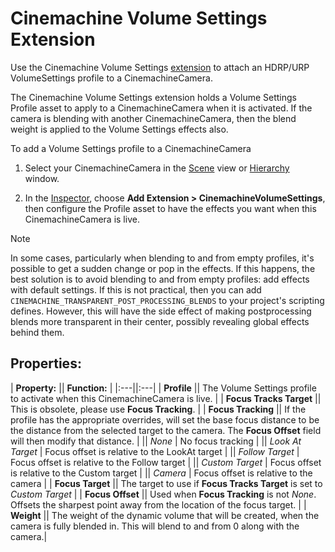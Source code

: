 # Cinemachine Volume Settings Extension

Use the Cinemachine Volume Settings [extension](concept-procedural-motion.md#extensions) to attach an HDRP/URP VolumeSettings profile to a CinemachineCamera.

The Cinemachine Volume Settings extension holds a Volume Settings Profile asset to apply to a CinemachineCamera when it is activated. If the camera is blending with another CinemachineCamera, then the blend weight is applied to the Volume Settings effects also.

To add a Volume Settings profile to a CinemachineCamera

1. Select your CinemachineCamera in the [Scene](https://docs.unity3d.com/Manual/UsingTheSceneView.html) view or [Hierarchy](https://docs.unity3d.com/Manual/Hierarchy.html) window.

2. In the [Inspector](https://docs.unity3d.com/Manual/UsingTheInspector.html), choose __Add Extension > CinemachineVolumeSettings__, then configure the Profile asset to have the effects you want when this CinemachineCamera is live.

> [!NOTE]
> In some cases, particularly when blending to and from empty profiles, it's possible to get a sudden change or pop in the effects.  If this happens, the best solution is to avoid blending to and from empty profiles: add effects with default settings.  If this is not practical, then you can add `CINEMACHINE_TRANSPARENT_POST_PROCESSING_BLENDS` to your project's scripting defines.  However, this will have the side effect of making postprocessing blends more transparent in their center, possibly revealing global effects behind them.

## Properties:

| **Property:** || **Function:** |
|:---||:---|
| __Profile__ || The Volume Settings profile to activate when this CinemachineCamera is live. |
| __Focus Tracks Target__ || This is obsolete, please use __Focus Tracking__. |
| __Focus Tracking__ || If the profile has the appropriate overrides, will set the base focus distance to be the distance from the selected target to the camera.  The __Focus Offset__ field will then modify that distance. |
|| _None_ | No focus tracking |
|| _Look At Target_ | Focus offset is relative to the LookAt target |
|| _Follow Target_ | Focus offset is relative to the Follow target |
|| _Custom Target_ | Focus offset is relative to the Custom target |
|| _Camera_ | Focus offset is relative to the camera |
| __Focus Target__ || The target to use if __Focus Tracks Target__ is set to _Custom Target_ |
| __Focus Offset__ || Used when __Focus Tracking__ is not _None_.  Offsets the sharpest point away from the location of the focus target. |
| __Weight__ || The weight of the dynamic volume that will be created, when the camera is fully blended in.  This will blend to and from 0 along with the camera.|

